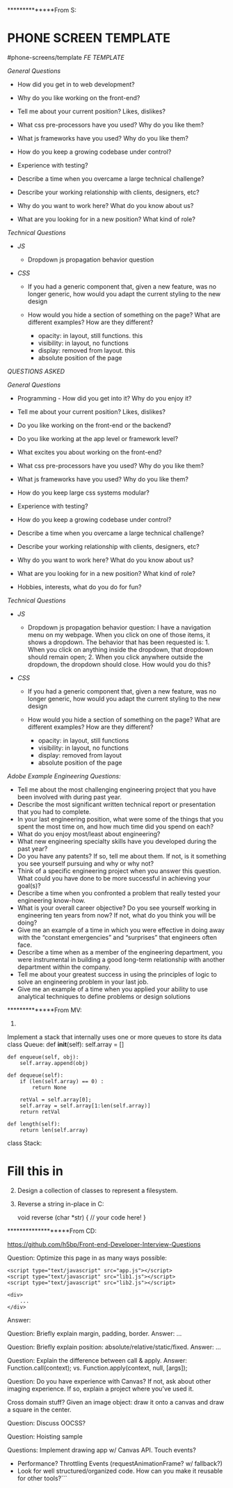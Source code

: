 **************From S:

# PHONE SCREEN TEMPLATE
#phone-screens/template
_*FE TEMPLATE*_
 
 
_*General Questions*_

* How did you get in to web development?
* Why do you like working on the front-end?
* Tell me about your current position? Likes, dislikes?
* What css pre-processors have you used? Why do you like them?
* What js frameworks have you used? Why do you like them?

* How do you keep a growing codebase under control?
* Experience with testing?
* Describe a time when you overcame a large technical challenge?

* Describe your working relationship with clients, designers, etc?
* Why do you want to work here? What do you know about us?
* What are you looking for in a new position? What kind of role?

_*Technical Questions*_

* _*JS*_

	* Dropdown js propagation behavior question

* _*CSS*_

	* If you had a generic component that, given a new feature, was no longer generic, how would you adapt the current styling to the new design
	* How would you hide a section of something on the page? What are different examples? How are they different?

		* opacity: in layout, still functions. this
		* visibility: in layout, no functions
		* display: removed from layout. this
		* absolute position of the page

_*QUESTIONS ASKED*_
 
 
 
 
_*General Questions*_
* Programming - How did you get into it? Why do you enjoy it?
* Tell me about your current position? Likes, dislikes?
* Do you like working on the front-end or the backend?
* Do you like working at the app level or framework level?
* What excites you about working on the front-end?
* What css pre-processors have you used? Why do you like them?
* What js frameworks have you used? Why do you like them?
* How do you keep large css systems modular?

* Experience with testing?
* How do you keep a growing codebase under control?
* Describe a time when you overcame a large technical challenge?

* Describe your working relationship with clients, designers, etc?
* Why do you want to work here? What do you know about us?
* What are you looking for in a new position? What kind of role?
* Hobbies, interests, what do you do for fun?

_*Technical Questions*_
* _*JS*_

	* Dropdown js propagation behavior question: I have a navigation menu on my webpage. When you click on one of those items, it shows a dropdown. The behavior that has been requested is: 1. When you click on anything inside the dropdown, that dropdown should remain open; 2. When you click anywhere outside the dropdown, the dropdown should close. How would you do this?

* _*CSS*_

	* If you had a generic component that, given a new feature, was no longer generic, how would you adapt the current styling to the new design
	* How would you hide a section of something on the page? What are different examples? How are they different?

		* opacity: in layout, still functions
		* visibility: in layout, no functions
		* display: removed from layout
		* absolute position of the page

*_Adobe Example Engineering Questions:_*
* Tell me about the most challenging engineering project that you have been involved with during past year.
* Describe the most significant written technical report or presentation that you had to complete.
* In your last engineering position, what were some of the things that you spent the most time on, and how much time did you spend on each?
* What do you enjoy most/least about engineering?
* What new engineering specialty skills have you developed during the past year?
* Do you have any patents? If so, tell me about them. If not, is it something you see yourself pursuing and why or why not?
* Think of a specific engineering project when you answer this question. What could you have done to be more successful in achieving your goal(s)?
* Describe a time when you confronted a problem that really tested your engineering know-how.
* What is your overall career objective? Do you see yourself working in engineering ten years from now? If not, what do you think you will be doing?
* Give me an example of a time in which you were effective in doing away with the “constant emergencies” and “surprises” that engineers often face.
* Describe a time when as a member of the engineering department, you were instrumental in building a good long-term relationship with another department within the company.
* Tell me about your greatest success in using the principles of logic to solve an engineering problem in your last job.
* Give me an example of a time when you applied your ability to use analytical techniques to define problems or design solutions



**************From MV:

1. 
Implement a stack that internally uses one or more queues to store its data
class Queue:
    def __init__(self):
        self.array = []
    
    def enqueue(self, obj):
        self.array.append(obj)
    
    def dequeue(self):
        if (len(self.array) == 0) :
            return None
        
        retVal = self.array[0];
        self.array = self.array[1:len(self.array)]
        return retVal

    def length(self):
        return len(self.array)

class Stack:
# Fill this in

2. Design a collection of classes to represent a filesystem.


3. Reverse a string in-place in C:

    void reverse (char *str)
    {
        // your code here!
    }




 *******************From CD:

https://github.com/h5bp/Front-end-Developer-Interview-Questions


Question: Optimize this page in as many ways possible:
<!DOCTYPE html>
<html>
<head>
    <link rel="stylesheet" href="style.css" type="text/css" />
    <link rel="stylesheet" href="style_2.css" type="text/css" />
    <link rel="stylesheet" href="style_3.css" type="text/css" />
    <link rel="stylesheet" href="style_4.css" type="text/css" />

    <script type="text/javascript" src="app.js"></script>
    <script type="text/javascript" src="lib1.js"></script>
    <script type="text/javascript" src="lib2.js"></script>
</head>
<body>

    <div>
        ...
    </div>

</body>
</html>

Answer:

Question: Briefly explain margin, padding, border.
Answer: …

Question: Briefly explain position: absolute/relative/static/fixed.
Answer: …

Question: Explain the difference between call & apply.
Answer: Function.call(context); vs. Function.apply(context, null, [args]);

Question: Do you have experience with Canvas?
If not, ask about other imaging experience.
If so, explain a project where you've used it.

Cross domain stuff?
Given an image object: draw it onto a canvas and draw a square in the center.

Question: Discuss OOCSS?

Question: Hoisting sample

Questions: Implement drawing app w/ Canvas API. Touch events?
- Performance? Throttling Events (requestAnimationFrame? w/ fallback?)
- Look for well structured/organized code. How can you make it reusable for other tools?```